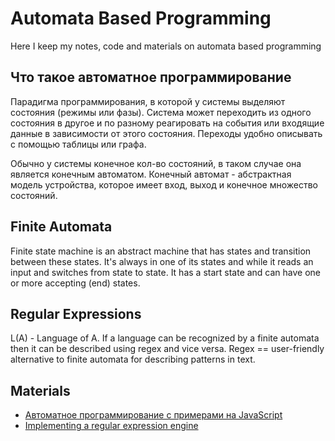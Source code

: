 # Automata Based Programming
Here I keep my notes, code and materials on automata based programming

## Что такое автоматное программирование

Парадигма программирования, в которой у системы выделяют состояния (режимы или фазы). Система может переходить из одного состояния в другое и по разному реагировать на события или входящие данные в зависимости от этого состояния. Переходы удобно описывать с помощью таблицы или графа.

Обычно у системы конечное кол-во состояний, в таком случае она является конечным автоматом. Конечный автомат - абстрактная модель устройства, которое имеет вход, выход и конечное множество состояний.  

## Finite Automata

Finite state machine is an abstract machine that has states and transition between these states. It's always in one of its states and while it reads an input and switches from state to state. It has a start state and can have one or more accepting (end) states.

## Regular Expressions

L(A) - Language of A. If a language can be recognized by a finite automata then it can be described using regex and vice versa. Regex == user-friendly alternative to finite automata for describing patterns in text. 

## Materials

- [Автоматное программирование c примерами на JavaScript](https://youtu.be/mxz7_zcip0c)
- [Implementing a regular expression engine](https://deniskyashif.com/2019/02/17/implementing-a-regular-expression-engine/)
